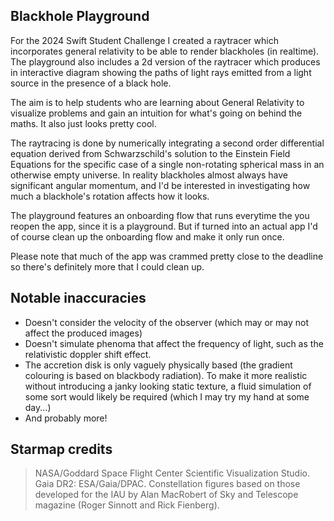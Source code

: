 ## Blackhole Playground

For the 2024 Swift Student Challenge I created a raytracer which incorporates general relativity
to be able to render blackholes (in realtime). The playground also includes a 2d version of the
raytracer which produces in interactive diagram showing the paths of light rays emitted from a
light source in the presence of a black hole.

The aim is to help students who are learning about General Relativity to visualize problems and
gain an intuition for what's going on behind the maths. It also just looks pretty cool.

The raytracing is done by numerically integrating a second order differential equation derived
from Schwarzschild's solution to the Einstein Field Equations for the specific case of a single
non-rotating spherical mass in an otherwise empty universe. In reality blackholes almost always
have significant angular momentum, and I'd be interested in investigating how much a blackhole's
rotation affects how it looks.

The playground features an onboarding flow that runs everytime the you reopen the app, since it
is a playground. But if turned into an actual app I'd of course clean up the onboarding flow and
make it only run once.

Please note that much of the app was crammed pretty close to the deadline so there's definitely
more that I could clean up.

## Notable inaccuracies

- Doesn't consider the velocity of the observer (which may or may not affect the produced images)
- Doesn't simulate phenoma that affect the frequency of light, such as the relativistic doppler shift
  effect.
- The accretion disk is only vaguely physically based (the gradient colouring is based on 
  blackbody radiation). To make it more realistic without introducing a janky looking static
  texture, a fluid simulation of some sort would likely be required (which I may try my hand
  at some day...)
- And probably more!

## Starmap credits

> NASA/Goddard Space Flight Center Scientific Visualization Studio. Gaia DR2: ESA/Gaia/DPAC.
> Constellation figures based on those developed for the IAU by Alan MacRobert of Sky and
> Telescope magazine (Roger Sinnott and Rick Fienberg).
